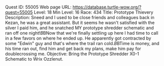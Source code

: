 Quest ID: 55005
Web page URL: https://database.turtle-wow.org/?quest=55005
Level: 18
Min Level: 16
Race: 434
Title: Prototype Thievery
Description: Sneed and I used to be close friends and colleagues back in Kezan, he was a great assistant. But it seems he wasn't satisfied with the silver I paid him, and he snatched MY prototype shredder schematic and ran off one night!$B$BNow that we're finally settling up here I had time to call in a few favors on where he ended up. He apparently got contracted by some "Edwin" guy and that's where the trail ran cold.$B$BTime is money, and his time ran out, find him and get back my plans, make him pay for doublecrossing me.
Objective: Bring the Prototype Shredder X0-1 Schematic to Wrix Ozzlenut.
